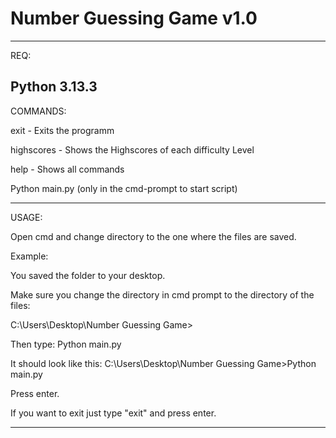 # Number Guessing Game v1.0
------------------------

REQ:

Python 3.13.3
------------------------

COMMANDS:

exit - Exits the programm

highscores - Shows the Highscores of each difficulty Level

help - Shows all commands

Python main.py (only in the cmd-prompt to start script)

-------------------------

USAGE:

Open cmd and change directory to the one where the files are saved.


Example:

You saved the folder to your desktop. 

Make sure you change the directory in cmd prompt to the directory of the files:

C:\Users\Desktop\Number Guessing Game>

Then type: Python main.py

It should look like this: C:\Users\Desktop\Number Guessing Game>Python main.py

Press enter.

If you want to exit just type "exit" and press enter.

------------------------
